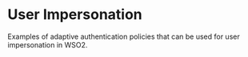 # User Impersonation
Examples of adaptive authentication policies that can be used for user impersonation in WSO2.
